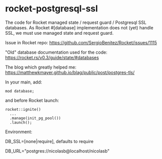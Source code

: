# rocket-postgresql-ssl
The code for Rocket managed state / request guard / Postgresql SSL databases.
As Rocket #[database] implementation does not (yet) handle SSL, we must use managed state and request guard.

Issue in Rocket repo:
https://github.com/SergioBenitez/Rocket/issues/1115

"Old" database documentation used for the code:
https://rocket.rs/v0.3/guide/state/#databases

The blog which greatly helped me:
https://matthewkmayer.github.io/blag/public/post/postgres-tls/


In your main, add:
```
mod database;
```

and before Rocket launch:
```
rocket::ignite()
  ...
  .manage(init_pg_pool())
  .launch();
```

Environment:

DB_SSL=[none|require], defaults to require

DB_URL="postgres://nicolasb@localhost/nicolasb"
